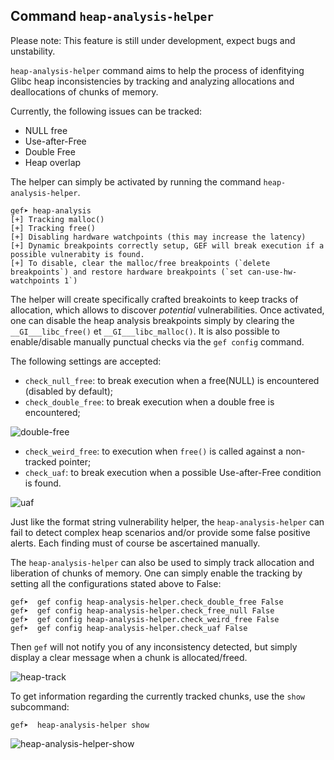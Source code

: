 ## Command `heap-analysis-helper`

Please note: This feature is still under development, expect bugs and unstability.

`heap-analysis-helper` command aims to help the process of idenfitying Glibc
heap inconsistencies by tracking and analyzing allocations and deallocations of
chunks of memory.

Currently, the following issues can be tracked:

   * NULL free
   * Use-after-Free
   * Double Free
   * Heap overlap

The helper can simply be activated by running the command `heap-analysis-helper`.

```
gef➤ heap-analysis
[+] Tracking malloc()
[+] Tracking free()
[+] Disabling hardware watchpoints (this may increase the latency)
[+] Dynamic breakpoints correctly setup, GEF will break execution if a possible vulnerabity is found.
[+] To disable, clear the malloc/free breakpoints (`delete breakpoints`) and restore hardware breakpoints (`set can-use-hw-watchpoints 1`)
```

The helper will create specifically crafted breakoints to keep tracks of
allocation, which allows to discover *potential* vulnerabilities. Once
activated, one can disable the heap analysis breakpoints simply by clearing the
`__GI___libc_free()` et `__GI___libc_malloc()`. It is also possible to
enable/disable manually punctual checks via the `gef config` command.

The following settings are accepted:

   * `check_null_free`: to break execution when a free(NULL) is encountered
     (disabled by default);
   * `check_double_free`: to break execution when a double free is encountered;

![double-free](https://i.imgur.com/S7b4FJa.png)

   * `check_weird_free`: to execution when `free()` is called against a
     non-tracked pointer;
   * `check_uaf`: to break execution when a possible Use-after-Free condition is
     found.

![uaf](https://i.imgur.com/NfV5Cu9.png)

Just like the format string vulnerability helper, the `heap-analysis-helper`
can fail to detect complex heap scenarios and/or provide some false positive
alerts. Each finding must of course be ascertained manually.

The `heap-analysis-helper` can also be used to simply track allocation and
liberation of chunks of memory. One can simply enable the tracking by setting
all the configurations stated above to False:

```
gef➤  gef config heap-analysis-helper.check_double_free False
gef➤  gef config heap-analysis-helper.check_free_null False
gef➤  gef config heap-analysis-helper.check_weird_free False
gef➤  gef config heap-analysis-helper.check_uaf False
```

Then `gef` will not notify you of any inconsistency detected, but simply display
a clear message when a chunk is allocated/freed.

![heap-track](https://i.imgur.com/68NGTvw.png)

To get information regarding the currently tracked chunks, use the `show`
subcommand:

```
gef➤  heap-analysis-helper show
```

![heap-analysis-helper-show](https://i.imgur.com/0I4jBWJ.png)
